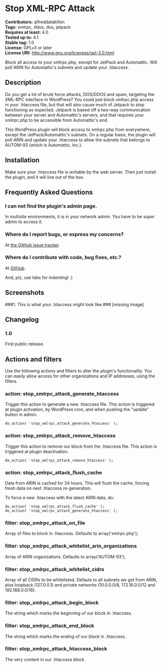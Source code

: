 # Stop XML-RPC Attack #

**Contributors:** alfreddatakillen  
**Tags:** xmlrpc, ddos, dos, jetpack  
**Requires at least:** 4.0  
**Tested up to:** 4.1  
**Stable tag:** 1.0  
**License:** GPLv3 or later  
**License URI:** http://www.gnu.org/licenses/gpl-3.0.html  

Block all access to your xmlrpc.php, except for JetPack and Automattic. Will poll ARIN for Automattic's subnets and update your .htaccess.

## Description ##

Do you get a lot of brute force attacks, DOS/DDOS and spam, targeting the XML-RPC interface in WordPress? You could just block xmlrpc.php access in your .htaccess file, but that will also cause much of Jetpack to stop functioning as expected. Jetpack is based off a two-way communication between your server and Automattic's servers, and that requires your xmlrpc.php to be accessible from Automattic's end.

This WordPress plugin will block access to xmlrpc.php from everywhere, except the JetPack/Automattic's subnets. On a regular basis, the plugin will poll ARIN and update your .htaccess to allow the subnets that belongs to AUTOM-93 (which is Automattic, Inc.).

## Installation ##

Make sure your .htaccess file is writable by the web server. Then just install the plugin, and it will live out of the box.

## Frequently Asked Questions ##

### I can not find the plugin's admin page. ###

In multisite environments, it is in your network admin. You have to be super admin to access it.

### Where do I report bugs, or express my concerns? ###

At [the GitHub issue tracker](https://github.com/alfreddatakillen/stop-xmlrpc-attack/issues "the GitHub issue tracker").

### Where do I contribute with code, bug fixes, etc.? ###

At [GitHub](https://github.com/alfreddatakillen/stop-xmlrpc-attack "GitHub").

And, plz, use tabs for indenting! :)

## Screenshots ##

###1. This is what your .htaccess might look like.###
[missing image]


## Changelog ##

### 1.0 ###

First public release.

## Actions and filters ##

Use the following actions and filters to alter the plugin's functionality.
You can easily allow access for other organizations and IP addresses, using the filters.

### action: stop_xmlrpc_attack_generate_htaccess ###

Trigger this action to generate a new .htaccess file.
This action is triggered at plugin activation, by WordPress cron,
and when pushing the "update" button in admin.

	do_action( 'stop_xmlrpc_attack_generate_htaccess' );


### action: stop_xmlrpc_attack_remove_htaccess ###

Trigger this action to remove our block from the .htaccess file.
This action is triggered at plugin deactivation.

	do_action( 'stop_xmlrpc_attack_remove_htaccess' );


### action: stop_xmlrpc_attack_flush_cache ###

Data from ARIN is cached for 24 hours. This will flush the cache,
forcing fresh data on next .htaccess re-generation.

To force a new .htaccess with the latest ARIN data, do:

	do_action( 'stop_xmlrpc_attack_flush_cache' );
	do_action( 'stop_xmlrpc_attack_generate_htaccess' );

### filter: stop_xmlrpc_attack_on_file ###

Array of files to block in .htaccess. Defaults to array('xmlrpc.php');

### filter: stop_xmlrpc_attack_whitelist_arin_organizations ###

Array of ARIN organizations. Defaults to array('AUTOM-93');

### filter: stop_xmlrpc_attack_whitelist_cidrs ###

Array of all CIDRs to be whitelisted. Defauls to all subnets we got from ARIN, plus loopback (127.0.0.1) and private networks (10.0.0.0/8, 172.16.0.0/12 and 192.168.0.0/16).

### filter: stop_xmlrpc_attack_begin_block ###

The string which marks the beginning of our block in .htaccess.

### filter: stop_xmlrpc_attack_end_block ###

The string which marks the ending of our block in .htaccess.

### filter: stop_xmlrpc_attack_htaccess_block ###

The very content in our .htaccess block.

